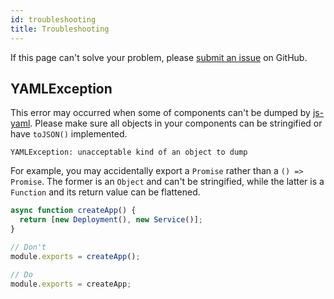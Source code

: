 ```yaml
---
id: troubleshooting
title: Troubleshooting
---
```


If this page can't solve your problem, please [submit an issue](https://github.com/tommy351/kosko/issues/new) on GitHub.

## YAMLException

This error may occurred when some of components can't be dumped by [js-yaml](https://github.com/nodeca/js-yaml). Please make sure all objects in your components can be stringified or have `toJSON()` implemented.

```shell
YAMLException: unacceptable kind of an object to dump
```

For example, you may accidentally export a `Promise` rather than a `() => Promise`. The former is an `Object` and can't be stringified, while the latter is a `Function` and its return value can be flattened.

```js
async function createApp() {
  return [new Deployment(), new Service()];
}

// Don't
module.exports = createApp();

// Do
module.exports = createApp;
```

